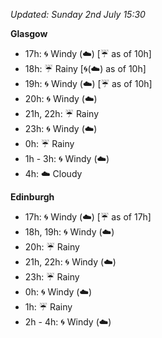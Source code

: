 *Updated: Sunday 2nd July 15:30*

**Glasgow**

* 17h: :cyclone: Windy (:cloud:) [:umbrella: as of 10h]
* 18h: :umbrella: Rainy [:cyclone:(:cloud:) as of 10h]
* 19h: :cyclone: Windy (:cloud:) [:umbrella: as of 10h]
* 20h: :cyclone: Windy (:cloud:)
* 21h, 22h: :umbrella: Rainy
* 23h: :cyclone: Windy (:cloud:)
* 0h: :umbrella: Rainy
* 1h - 3h: :cyclone: Windy (:cloud:)
* 4h: :cloud: Cloudy

**Edinburgh**

* 17h: :cyclone: Windy (:cloud:) [:umbrella: as of 17h]
* 18h, 19h: :cyclone: Windy (:cloud:)
* 20h: :umbrella: Rainy
* 21h, 22h: :cyclone: Windy (:cloud:)
* 23h: :umbrella: Rainy
* 0h: :cyclone: Windy (:cloud:)
* 1h: :umbrella: Rainy
* 2h - 4h: :cyclone: Windy (:cloud:)

